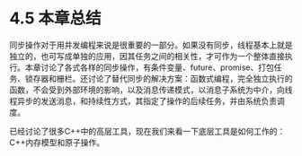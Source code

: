 # 4.5 本章总结

同步操作对于用并发编程来说是很重要的一部分。如果没有同步，线程基本上就是独立的，也可写成单独的应用，因其任务之间的相关性，才可作为一个整体直接执行。本章讨论了各式各样的同步操作，有条件变量、future、promise、打包任务、锁存器和栅栏。还讨论了替代同步的解决方案：函数式编程，完全独立执行的函数，不会受到外部环境的影响，以及消息传递模式，以消息子系统为中介，向线程异步的发送消息，和持续性方式，其指定了操作的后续任务，并由系统负责调度。

已经讨论了很多C++中的高层工具，现在我们来看一下底层工具是如何工作的：C++内存模型和原子操作。

